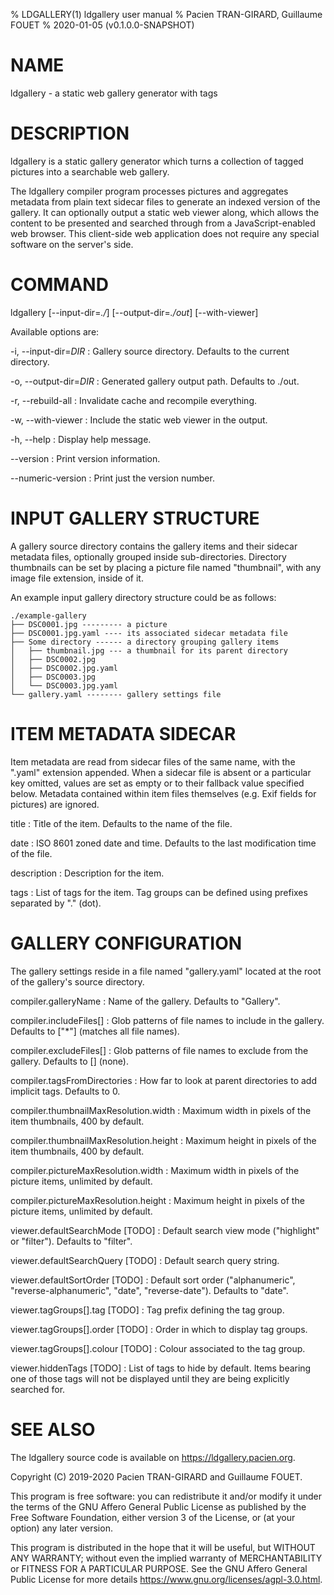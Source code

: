 % LDGALLERY(1) ldgallery user manual
% Pacien TRAN-GIRARD, Guillaume FOUET
% 2020-01-05 (v0.1.0.0-SNAPSHOT)


# NAME

ldgallery - a static web gallery generator with tags


# DESCRIPTION

ldgallery is a static gallery generator which turns a collection of tagged pictures into a searchable web gallery.

The ldgallery compiler program processes pictures and aggregates metadata from plain text sidecar files to generate an indexed version of the gallery.  It can optionally output a static web viewer along, which allows the content to be presented and searched through from a JavaScript-enabled web browser.  This client-side web application does not require any special software on the server's side.


# COMMAND

ldgallery [\--input-dir=_./_] [\--output-dir=_./out_] [\--with-viewer]

Available options are:

-i, \--input-dir=_DIR_
: Gallery source directory.  Defaults to the current directory.

-o, \--output-dir=_DIR_
: Generated gallery output path.  Defaults to ./out.

-r, \--rebuild-all
: Invalidate cache and recompile everything.

-w, \--with-viewer
: Include the static web viewer in the output.

-h, \--help
: Display help message.

\--version
: Print version information.

\--numeric-version
: Print just the version number.


# INPUT GALLERY STRUCTURE

A gallery source directory contains the gallery items and their sidecar metadata files, optionally grouped inside sub-directories.
Directory thumbnails can be set by placing a picture file named "thumbnail", with any image file extension, inside of it.

An example input gallery directory structure could be as follows:

```
./example-gallery
├── DSC0001.jpg --------- a picture
├── DSC0001.jpg.yaml ---- its associated sidecar metadata file
├── Some directory ------ a directory grouping gallery items
│   ├── thumbnail.jpg --- a thumbnail for its parent directory
│   ├── DSC0002.jpg
│   ├── DSC0002.jpg.yaml
│   ├── DSC0003.jpg
│   └── DSC0003.jpg.yaml
└── gallery.yaml -------- gallery settings file
```


# ITEM METADATA SIDECAR

Item metadata are read from sidecar files of the same name, with the ".yaml" extension appended.
When a sidecar file is absent or a particular key omitted, values are set as empty or to their fallback value specified below.
Metadata contained within item files themselves (e.g. Exif fields for pictures) are ignored.

title
: Title of the item.  Defaults to the name of the file.

date
: ISO 8601 zoned date and time.  Defaults to the last modification time of the file.

description
: Description for the item.

tags
: List of tags for the item.  Tag groups can be defined using prefixes separated by "." (dot).


# GALLERY CONFIGURATION

The gallery settings reside in a file named "gallery.yaml" located at the root of the gallery's source directory.

compiler.galleryName
: Name of the gallery.  Defaults to "Gallery".

compiler.includeFiles[]
: Glob patterns of file names to include in the gallery.  Defaults to ["*"] (matches all file names).

compiler.excludeFiles[]
: Glob patterns of file names to exclude from the gallery.  Defaults to [] (none).

compiler.tagsFromDirectories
: How far to look at parent directories to add implicit tags.  Defaults to 0.

compiler.thumbnailMaxResolution.width
: Maximum width in pixels of the item thumbnails, 400 by default.

compiler.thumbnailMaxResolution.height
: Maximum height in pixels of the item thumbnails, 400 by default.

compiler.pictureMaxResolution.width
: Maximum width in pixels of the picture items, unlimited by default.

compiler.pictureMaxResolution.height
: Maximum height in pixels of the picture items, unlimited by default.

viewer.defaultSearchMode [TODO]
: Default search view mode ("highlight" or "filter").  Defaults to "filter".

viewer.defaultSearchQuery [TODO]
: Default search query string.

viewer.defaultSortOrder [TODO]
: Default sort order ("alphanumeric", "reverse-alphanumeric", "date", "reverse-date").  Defaults to "date".

viewer.tagGroups[].tag [TODO]
: Tag prefix defining the tag group.

viewer.tagGroups[].order [TODO]
: Order in which to display tag groups.

viewer.tagGroups[].colour [TODO]
: Colour associated to the tag group.

viewer.hiddenTags [TODO]
: List of tags to hide by default.  Items bearing one of those tags will not be displayed until they are being explicitly searched for.


# SEE ALSO

The ldgallery source code is available on <https://ldgallery.pacien.org>.

Copyright (C) 2019-2020  Pacien TRAN-GIRARD and Guillaume FOUET.

This program is free software: you can redistribute it and/or modify it under the terms of the GNU Affero General Public License as published by the Free Software Foundation, either version 3 of the License, or (at your option) any later version.

This program is distributed in the hope that it will be useful, but WITHOUT ANY WARRANTY; without even the implied warranty of MERCHANTABILITY or FITNESS FOR A PARTICULAR PURPOSE.  See the GNU Affero General Public License for more details <https://www.gnu.org/licenses/agpl-3.0.html>.
